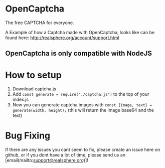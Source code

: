 # OpenCaptcha

The free CAPTCHA for everyone.

A Example of how a Captcha made with OpenCaptcha, looks like can be found here: http://realsphere.org/account/support.html

## OpenCaptcha is only compatible with NodeJS

# How to setup

1) Download captcha.js
2) Add ```const generate = require("./captcha.js")``` to the top of your index.js
3) Now you can generate captcha images with ```const {image, text} = generate(width, height);``` (this will return the image base64 and the text)

# Bug Fixing
If there are any issues you cant seem to fix, please create an issue here on github, or if you dont have a lot of time, please send us an [email(mailto:support@realsphere.org)]!
